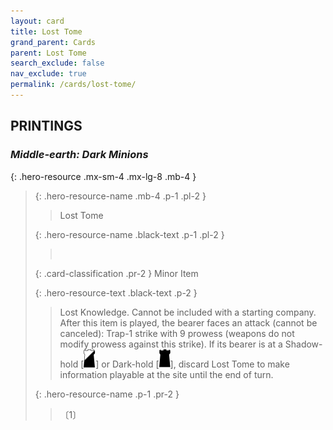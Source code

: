 ```yaml
---
layout: card
title: Lost Tome
grand_parent: Cards
parent: Lost Tome
search_exclude: false
nav_exclude: true
permalink: /cards/lost-tome/
---
```


## PRINTINGS


### _Middle-earth: Dark Minions_

{: .hero-resource .mx-sm-4 .mx-lg-8 .mb-4 }
> {: .hero-resource-name .mb-4 .p-1 .pl-2 }
> > <div class="card-mp"></div>
> > <div class="card-name">Lost Tome</div>
>
> {: .hero-resource-name .black-text .p-1 .pl-2 }
> > &nbsp;
>
> {: .card-classification .pr-2 }
> Minor Item
>
> {: .hero-resource-text .black-text .p-2 }
> > Lost Knowledge. Cannot be included with a starting company. After this item is played, the bearer faces an attack (cannot be canceled): Trap-1 strike with 9 prowess (weapons do not modify prowess against this strike). If its bearer is at a Shadow-hold \[![](/assets/images/shadow-hold.svg)] or Dark-hold \[![](/assets/images/dark-hold.svg)], discard Lost Tome to make information playable at the site until the end of turn.  
> 
> {: .hero-resource-name .p-1 .pr-2 }
> > <div class="card-shield"></div>
> > <div class="card-corruption">〔1〕</div>
